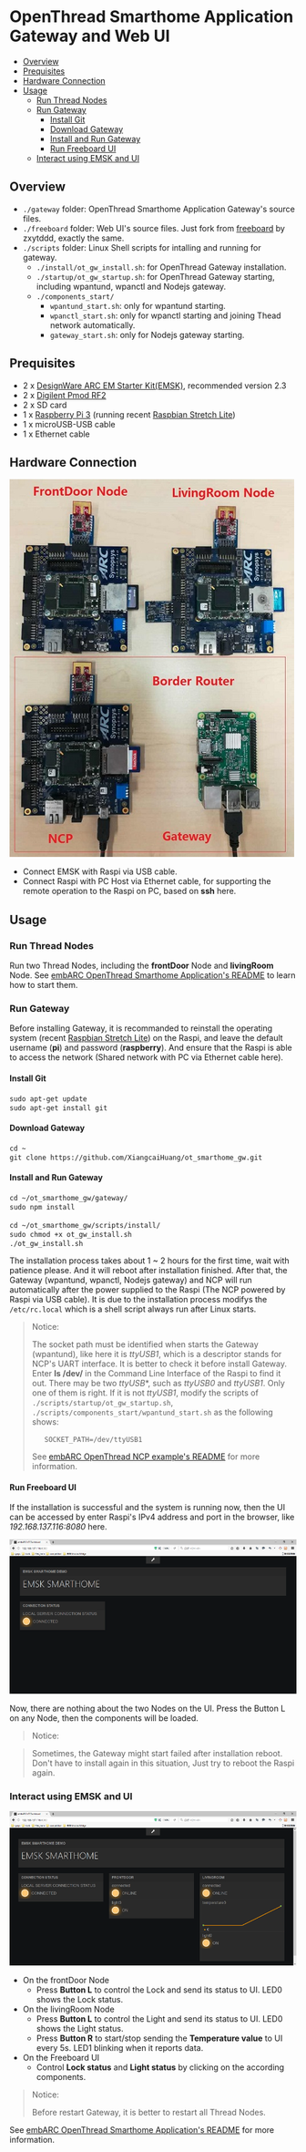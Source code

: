 # OpenThread Smarthome Application Gateway and Web UI

- [Overview](#overview)
- [Prequisites](#prequisites)
- [Hardware Connection](#hardware-connection)
- [Usage](#usage)
	- [Run Thread Nodes](#run-thread-nodes)
	- [Run Gateway](#run-gateway)
		- [Install Git](#install-git)
		- [Download Gateway](#download-gateway)
		- [Install and Run Gateway](#intall-and-run-gateway)
		- [Run Freeboard UI](#run-freeboard-ui)
	- [Interact using EMSK and UI](#interact-using-emsk-and-ui)

## Overview
- `./gateway` folder: OpenThread Smarthome Application Gateway's source files.
- `./freeboard` folder: Web UI's source files. Just fork from [freeboard][1] by zxytddd, exactly the same.
- `./scripts` folder: Linux Shell scripts for intalling and running for gateway.
	- `./install/ot_gw_install.sh`: for OpenThread Gateway installation.
	- `./startup/ot_gw_startup.sh`: for OpenThread Gateway starting, including wpantund, wpanctl and Nodejs gateway.
	- `./components_start/`
		- `wpantund_start.sh`: only for wpantund starting.
		- `wpanctl_start.sh`:  only for wpanctl starting and joining Thead network automatically.
		- `gateway_start.sh`:  only for Nodejs gateway starting.

## Prequisites
- 2 x [DesignWare ARC EM Starter Kit(EMSK)][2], recommended version 2.3
- 2 x [Digilent Pmod RF2][3]
- 2 x SD card
- 1 x [Raspberry Pi 3][4] (running recent [Raspbian Stretch Lite][5])
- 1 x microUSB-USB cable
- 1 x Ethernet cable

## Hardware Connection

![hardware_connection][30]

- Connect EMSK with Raspi via USB cable.
- Connect Raspi with PC Host via Ethernet cable, for supporting the remote operation to the Raspi on PC, based on **ssh** here.

## Usage
### Run Thread Nodes
Run two Thread Nodes, including the **frontDoor** Node and **livingRoom** Node. See [embARC OpenThread Smarthome Application's README][6] to learn how to start them.

### Run Gateway
Before installing Gateway, it is recommanded to reinstall the operating system (recent [Raspbian Stretch Lite][5]) on the Raspi, and leave the default username (**pi**) and password (**raspberry**). And ensure that the Raspi is able to access the network (Shared network with PC via Ethernet cable here).

#### Install Git

	sudo apt-get update
	sudo apt-get install git

#### Download Gateway

	cd ~
	git clone https://github.com/XiangcaiHuang/ot_smarthome_gw.git

#### Install and Run Gateway

	cd ~/ot_smarthome_gw/gateway/
	sudo npm install

	cd ~/ot_smarthome_gw/scripts/install/
	sudo chmod +x ot_gw_install.sh
	./ot_gw_install.sh

The installation process takes about 1 ~ 2 hours for the first time, wait with patience please. And it will reboot after installation finished. After that, the Gateway (wpantund, wpanctl, Nodejs gateway) and NCP will run automatically after the power supplied to the Raspi (The NCP powered by Raspi via USB cable). It is due to the installation process modifys the `/etc/rc.local` which is a shell script always run after Linux starts.

> Notice: 
> 
> The socket path must be identified when starts the Gateway (wpantund), like here it is *ttyUSB1*, which is a descriptor stands for NCP's UART interface. It is better to check it before install Gateway. Enter **ls /dev/** in the Command Line Interface of the Raspi to find it out. There may be two *ttyUSB**, such as *ttyUSB0* and *ttyUSB1*. Only one of them is right. If it is not *ttyUSB1*, modify the scripts of `./scripts/startup/ot_gw_startup.sh`, `./scripts/components_start/wpantund_start.sh` as the following shows:
> 
>		 SOCKET_PATH=/dev/ttyUSB1
>
> See [embARC OpenThread NCP example's README][7] for more information.


#### Run Freeboard UI

If the installation is successful and the system is running now, then the UI can be accessed by enter Raspi's IPv4 address and port in the browser, like *192.168.137.116:8080* here.

![start_ui][31]

Now, there are nothing about the two Nodes on the UI. Press the Button L on any Node, then the components will be loaded.

> Notice:

> Sometimes, the Gateway might start failed after installation reboot. Don't have to install again in this situation, Just try to reboot the Raspi again.

### Interact using EMSK and UI

![running_ui][32]

- On the frontDoor Node
	- Press **Button L** to control the Lock and send its status to UI. LED0 shows the Lock status.
- On the livingRoom Node
	- Press **Button L** to control the Light and send its status to UI. LED0 shows the Light status.
	- Press **Button R** to start/stop sending the **Temperature value** to UI every 5s. LED1 blinking when it reports data.
- On the Freeboard UI
	- Control **Lock status** and **Light status** by clicking on the according components.

> Notice:
>
> Before restart Gateway, it is better to restart all Thread Nodes.

See [embARC OpenThread Smarthome Application's README][6] for more information.


[1]: https://github.com/zxytddd/freeboard "freeboard"
[2]: https://www.synopsys.com/dw/ipdir.php?ds=arc_em_starter_kit "DesignWare ARC EM Starter Kit(EMSK)"
[3]: http://store.digilentinc.com/pmod-rf2-ieee-802-15-rf-transceiver/ "Digilent Pmod RF2"
[4]: https://www.raspberrypi.org/products/raspberry-pi-3-model-b/ "Raspberry Pi 3"
[5]: https://www.raspberrypi.org/downloads/raspbian/ "Raspbian Stretch Lite"
[6]: https://github.com/XiangcaiHuang/embarc_applications/blob/master/ot_smarthome_multinode/README.md "embARC OpenThread Smarthome Application's README"
[7]: https://github.com/foss-for-synopsys-dwc-arc-processors/embarc_osp/tree/master/example/baremetal/openthread/ncp "embARC OpenThread NCP example's README"

[30]: ./img/hardware_connection.jpg "hardware_connection"
[31]: ./img/start_ui.PNG "start_ui"
[32]: ./img/running_ui.PNG "running_ui"

